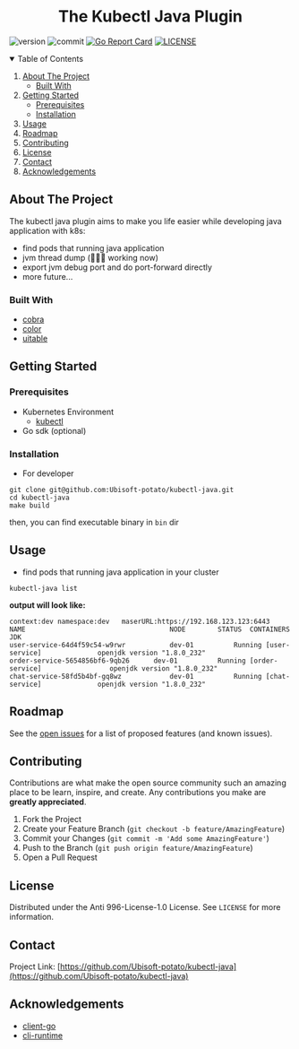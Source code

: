 <h1 align="center">The Kubectl Java Plugin</h1>

![version][go-shield]
![commit][commit-shield]
[![Go Report Card](https://goreportcard.com/badge/github.com/Ubisoft-potato/kubectl-java)](https://goreportcard.com/report/github.com/Ubisoft-potato/kubectl-java)
[![LICENSE][license-shield]][anti-996-url]


<!-- TABLE OF CONTENTS -->
<details open="open">
  <summary>Table of Contents</summary>
  <ol>
    <li>
      <a href="#about-the-project">About The Project</a>
      <ul>
        <li><a href="#built-with">Built With</a></li>
      </ul>
    </li>
    <li>
      <a href="#getting-started">Getting Started</a>
      <ul>
        <li><a href="#prerequisites">Prerequisites</a></li>
        <li><a href="#installation">Installation</a></li>
      </ul>
    </li>
    <li><a href="#usage">Usage</a></li>
    <li><a href="#roadmap">Roadmap</a></li>
    <li><a href="#contributing">Contributing</a></li>
    <li><a href="#license">License</a></li>
    <li><a href="#contact">Contact</a></li>
    <li><a href="#acknowledgements">Acknowledgements</a></li>
  </ol>
</details>



<!-- ABOUT THE PROJECT -->

## About The Project

The kubectl java plugin aims to make you life easier while developing java application with k8s:

* find pods that running java application
* jvm thread dump (👨🏻‍💻 working now)
* export jvm debug port and do port-forward directly
* more future...

### Built With

* [cobra](https://github.com/spf13/cobra)
* [color](https://github.com/fatih/color)
* [uitable](https://github.com/gosuri/uitable)

<!-- GETTING STARTED -->

## Getting Started

### Prerequisites

* Kubernetes Environment
    * [kubectl](https://kubernetes.io/docs/tasks/tools/install-kubectl)
* Go sdk (optional)

### Installation

* For developer

```shell
git clone git@github.com:Ubisoft-potato/kubectl-java.git 
cd kubectl-java
make build
```

then, you can find executable binary in `bin` dir

<!-- USAGE EXAMPLES -->

## Usage

* find pods that running java application in your cluster

```shell
kubectl-java list
```

**output will look like:**

```
context:dev	namespace:dev	maserURL:https://192.168.123.123:6443
NAME                                   	NODE      	STATUS 	CONTAINERS              	JDK
user-service-64d4f59c54-w9rwr          	dev-01	        Running	[user-service]          	openjdk version "1.8.0_232"
order-service-5654856bf6-9qb26     	dev-01	        Running	[order-service]     	        openjdk version "1.8.0_232"
chat-service-58fd5b4bf-gq8wz            dev-01	        Running	[chat-service]           	openjdk version "1.8.0_232"
```

<!-- ROADMAP -->

## Roadmap

See the [open issues](https://github.com/Ubisoft-potato/kubectl-java/issues) for a list of proposed features (and known
issues).



<!-- CONTRIBUTING -->

## Contributing

Contributions are what make the open source community such an amazing place to be learn, inspire, and create. Any
contributions you make are **greatly appreciated**.

1. Fork the Project
2. Create your Feature Branch (`git checkout -b feature/AmazingFeature`)
3. Commit your Changes (`git commit -m 'Add some AmazingFeature'`)
4. Push to the Branch (`git push origin feature/AmazingFeature`)
5. Open a Pull Request

<!-- LICENSE -->

## License

Distributed under the Anti 996-License-1.0 License. See `LICENSE` for more information.



<!-- CONTACT -->

## Contact

Project Link: [https://github.com/Ubisoft-potato/kubectl-java](https://github.com/Ubisoft-potato/kubectl-java)



<!-- ACKNOWLEDGEMENTS -->

## Acknowledgements

* [client-go](https://github.com/kubernetes/client-go)
* [cli-runtime](https://github.com/kubernetes/cli-runtime)

[go-shield]: https://img.shields.io/github/go-mod/go-version/Ubisoft-potato/kubectl-java

[commit-shield]: https://img.shields.io/github/last-commit/Ubisoft-potato/kubectl-java

[license-shield]: https://img.shields.io/badge/license-Anti%20996-blue.svg

[anti-996-url]: https://github.com/kattgu7/Anti-996-License
